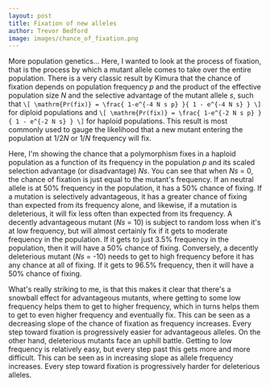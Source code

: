 ```yaml
---
layout: post
title: Fixation of new alleles
author: Trevor Bedford
image: images/chance_of_fixation.png
---
```


More population genetics...  Here, I wanted to look at the process of fixation, that is the process by which a mutant allele comes to take over the entire population.  There is a very classic result by Kimura that the chance of fixation depends on population frequency <i>p</i> and the product of the effective population size <i>N</i> and the selective advantage of the mutant allele <i>s</i>, such that 
`\[ \mathrm{Pr(fix)} = \frac{ 1-e^{-4 N s p} }{ 1 - e^{-4 N s} } \]` 
for diploid populations and
`\[ \mathrm{Pr(fix)} = \frac{ 1-e^{-2 N s p} }{ 1 - e^{-2 N s} } \]`
for haploid populations.  This result is most commonly used to gauge the likelihood that a new mutant entering the population at 1/2<i>N</i> or 1/<i>N</i> frequency will fix.

Here, I'm showing the chance that a polymorphism fixes in a haploid population as a function of its frequency in the population <i>p</i> and its scaled selection advantage (or disadvantage) <i>Ns</i>.  You can see that when <i>Ns</i> = 0, the chance of fixation is just equal to the mutant's frequency.  If an neutral allele is at 50% frequency in the population, it has a 50% chance of fixing.  If a mutation is selectively advantageous, it has a greater chance of fixing than expected from its frequency alone, and likewise, if a mutation is deleterious, it will fix less often than expected from its frequency.  A decently advantageous mutant (<i>Ns</i> = 10) is subject to random loss when it's at low frequency, but will almost certainly fix if it gets to moderate frequency in the population.  If it gets to just 3.5% frequency in the population, then it will have a 50% chance of fixing.  Conversely, a decently deleterious mutant (<i>Ns</i> = -10) needs to get to high frequency before it has any chance at all of fixing.  If it gets to 96.5% frequency, then it will have a 50% chance of fixing.

What's really striking to me, is that this makes it clear that there's a snowball effect for advantageous mutants, where getting to some low frequency helps them to get to higher frequency, which in turns helps them to get to even higher frequency and eventually fix.  This can be seen as a decreasing slope of the chance of fixation as frequency increases.  Every step toward fixation is progressively easier for advantageous alleles.  On the other hand, deleterious mutants face an uphill battle.  Getting to low frequency is relatively easy, but every step past this gets more and more difficult.  This can be seen as in increasing slope as allele frequency increases.  Every step toward fixation is progressively harder for deleterious alleles.

